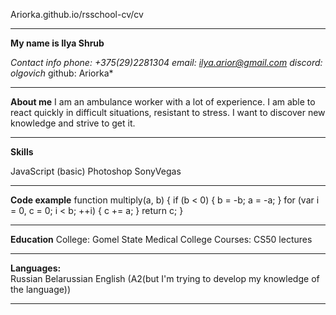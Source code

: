 Ariorka.github.io/rsschool-cv/cv
____________________________________________________________
**My name is Ilya Shrub**

*Contact info
phone: +375(29)2281304
email: ilya.arior@gmail.com
discord: olgovich*
github: Ariorka*
____________________________________________________________
**About me**
I am an ambulance worker with a lot of experience. I am able to react quickly in difficult situations, resistant to stress. I want to discover new knowledge and strive to get it.
____________________________________________________________
**Skills**

JavaScript (basic)
Photoshop
SonyVegas
____________________________________________________________
**Code example**
function multiply(a, b)
{ 
    if (b < 0) { b = -b; a = -a; } 
    for (var i = 0, c = 0; i < b; ++i) 
    { c += a; } 
    return c; 
    }
____________________________________________________________
**Education**
 College: 
     Gomel State Medical College
 Courses: 
     CS50 lectures
____________________________________________________________
**Languages:**   
   Russian
   Belarussian
   English (A2(but I'm trying to develop my knowledge of the language)) 
_____________________________________________________________
